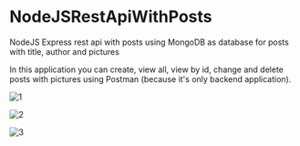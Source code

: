 # NodeJSRestApiWithPosts

NodeJS Express rest api with posts using MongoDB as database for posts with title, author and pictures

In this application you can create, view all, view by id, change and delete posts with pictures using Postman (because it's only backend application).

![1](https://user-images.githubusercontent.com/71104368/209656242-d935677b-d17d-4834-94ea-4062967bfd60.png)

![2](https://user-images.githubusercontent.com/71104368/209656254-352813d6-254a-4b34-96dc-42be56abb7d9.png)

![3](https://user-images.githubusercontent.com/71104368/209656261-eb8cb729-c1b1-47e5-afdc-bcac8dc29fff.png)
